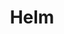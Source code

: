 ---
blog: https://www.helm.sh/blog/
codehost: https://github.com/kubernetes/helm
images:
- helmsh-ar21.svg
- helmsh-icon.svg
logohandle: helmsh
sort: helm
title: Helm
twitter: https://x.com/helmpack
website: https://helm.sh/
---